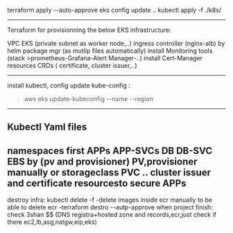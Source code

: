 terraform apply --auto-approve
eks config update ..
kubectl apply -f ./k8s/


------------
Terraform for provisionning the below EKS infrastructure:

VPC 
EKS (private subnet as worker node,..)
ingress controller (nginx-alb) by helm package mgr (as mutlip files automatically)
install Monitoring tools (stack >prometheus-Grafana-Alert Manager-..)
install Cert-Manager resources CRDs ( certificate, cluster issuer,..)

--------
install kubectl, config
update kube-config :
>aws eks update-kubeconfig --name <cluster-name> --region <region>

--------

Kubectl Yaml files
------------------
namespaces first
APPs
APP-SVCs
DB
DB-SVC
EBS by (pv and provisioner) PV,provisioner manually or storageclass
PVC
..
cluster issuer and certificate resourcesto secure APPs
---------
destroy infra:
kubectl delete -f
-delete images inside ecr manually to be able to delete ecr
-terraform destro --autp-approve
when project finish:
check 3shan $$
(DNS registra+hosted zone and records,ecr,just check if there ec2,lb,asg,natgw,eip,eks)
